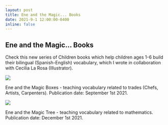 ```yaml
---
layout: post
title: Ene and the Magic... Books
date: 2021-9-1 12:00:00-0400
inline: false
---
```


## Ene and the Magic... Books

Check this new series of Children books which help children ages 1-6 build their bilingual (Spanish-English) vocabulary, which I wrote in collaboration with Cecilia La Rosa (Illustrator).

[![]({{site.baseurl}}/assets/img/ene_boxes.jpg)](https://www.amazon.com/Ene-Magic-boxes-Artisans-Adventures/dp/1737058456)

Ene and the Magic Boxes - teaching vocabulary related to trades (Chefs, Artists, Carpenters). Publication date: September 1st 2021.

[![]({{site.baseurl}}/assets/img/ene_tree.jpg)](https://www.amazon.com/Ene-Magic-Tree-Mathematical-Adventures/dp/1737058413)

Ene and the Magic Tree - teaching vocabulary related to mathematics. Publication date: December 1st 2021.
